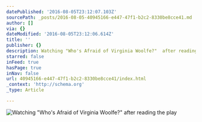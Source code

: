 ```yaml
---
datePublished: '2016-08-05T23:12:07.103Z'
sourcePath: _posts/2016-08-05-40945166-e447-47f1-b2c2-8330be8cce41.md
author: []
via: {}
dateModified: '2016-08-05T23:12:06.614Z'
title: ''
publisher: {}
description: Watching "Who's Afraid of Virginia Woolfe?"  after reading the play
starred: false
inFeed: true
hasPage: true
inNav: false
url: 40945166-e447-47f1-b2c2-8330be8cce41/index.html
_context: 'http://schema.org'
_type: Article

---
```

![Watching "Who's Afraid of Virginia Woolfe?"  after reading the play](https://the-grid-user-content.s3-us-west-2.amazonaws.com/142090c4-08cc-4fd0-905e-1a78b7010d56.jpg)